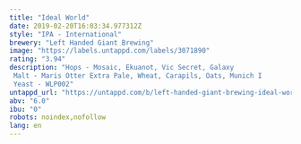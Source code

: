 ```yaml
---
title: "Ideal World"
date: 2019-02-20T16:03:34.977312Z
style: "IPA - International"
brewery: "Left Handed Giant Brewing"
image: "https://labels.untappd.com/labels/3071890"
rating: "3.94"
description: "Hops - Mosaic, Ekuanot, Vic Secret, Galaxy Malt - Maris Otter Extra Pale, Wheat, Carapils, Oats, Munich I Yeast - WLP002"
untappd_url: "https://untappd.com/b/left-handed-giant-brewing-ideal-world/3071890"
abv: "6.0"
ibu: "0"
robots: noindex,nofollow
lang: en
---
```

